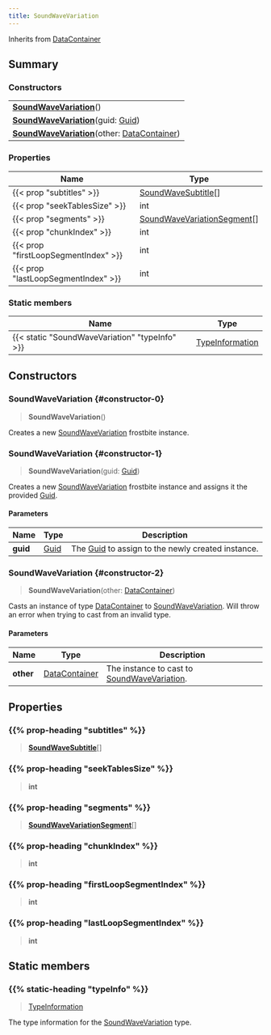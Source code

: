 ```yaml
---
title: SoundWaveVariation
---
```


Inherits from 
[DataContainer](/vext/ref/shared/class/datacontainer)

## Summary
### Constructors
| |
| ----------- |
| **[SoundWaveVariation](#constructor-0)**() |
| **[SoundWaveVariation](#constructor-1)**(guid: [Guid](/vext/ref/shared/class/guid)) |
| **[SoundWaveVariation](#constructor-2)**(other: [DataContainer](/vext/ref/shared/class/datacontainer)) |

### Properties
| Name | Type |
| ---- | ---- |
| {{< prop "subtitles" >}} | [SoundWaveSubtitle](/vext/ref/fb/soundwavesubtitle)[] |
| {{< prop "seekTablesSize" >}} | int |
| {{< prop "segments" >}} | [SoundWaveVariationSegment](/vext/ref/fb/soundwavevariationsegment)[] |
| {{< prop "chunkIndex" >}} | int |
| {{< prop "firstLoopSegmentIndex" >}} | int |
| {{< prop "lastLoopSegmentIndex" >}} | int |

### Static members
| Name | Type |
| ---- | ---- |
| {{< static "SoundWaveVariation" "typeInfo" >}} | [TypeInformation](/vext/ref/shared/class/typeinformation) |

## Constructors
### SoundWaveVariation {#constructor-0}
> **SoundWaveVariation**()

Creates a new [SoundWaveVariation](/vext/ref/fb/soundwavevariation) frostbite instance.

### SoundWaveVariation {#constructor-1}
> **SoundWaveVariation**(guid: [Guid](/vext/ref/shared/class/guid))

Creates a new [SoundWaveVariation](/vext/ref/fb/soundwavevariation) frostbite instance and assigns it the provided [Guid](/vext/ref/shared/class/guid).

#### Parameters
| Name | Type | Description |
| ---- | ---- | ----------- |
| **guid** | [Guid](/vext/ref/shared/class/guid) | The [Guid](/vext/ref/shared/class/guid) to assign to the newly created instance. |

### SoundWaveVariation {#constructor-2}
> **SoundWaveVariation**(other: [DataContainer](/vext/ref/shared/class/datacontainer))

Casts an instance of type [DataContainer](/vext/ref/shared/class/datacontainer) to [SoundWaveVariation](/vext/ref/fb/soundwavevariation). Will throw an error when trying to cast from an invalid type.

#### Parameters
| Name | Type | Description |
| ---- | ---- | ----------- |
| **other** | [DataContainer](/vext/ref/shared/class/datacontainer) | The instance to cast to [SoundWaveVariation](/vext/ref/fb/soundwavevariation). |

## Properties
### {{% prop-heading "subtitles" %}}
> **[SoundWaveSubtitle](/vext/ref/fb/soundwavesubtitle)**[]

### {{% prop-heading "seekTablesSize" %}}
> **int**

### {{% prop-heading "segments" %}}
> **[SoundWaveVariationSegment](/vext/ref/fb/soundwavevariationsegment)**[]

### {{% prop-heading "chunkIndex" %}}
> **int**

### {{% prop-heading "firstLoopSegmentIndex" %}}
> **int**

### {{% prop-heading "lastLoopSegmentIndex" %}}
> **int**

## Static members
### {{% static-heading "typeInfo" %}}
> [TypeInformation](/vext/ref/shared/class/typeinformation)

The type information for the [SoundWaveVariation](/vext/ref/fb/soundwavevariation) type.

